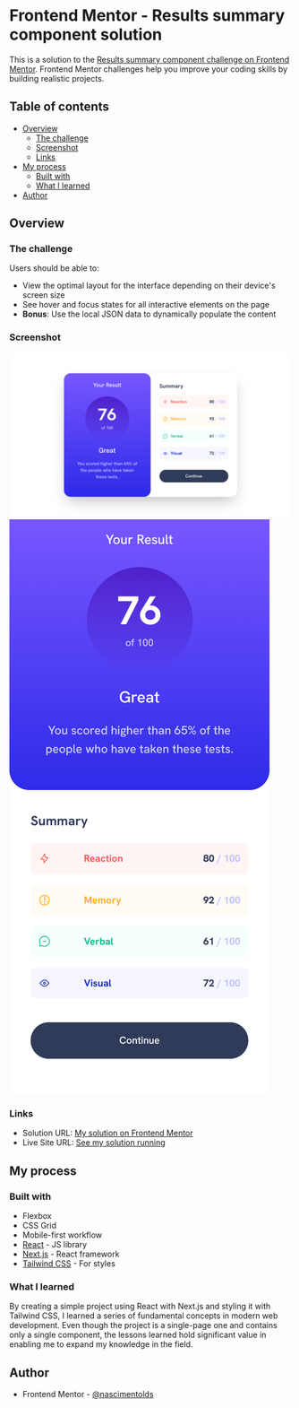# Frontend Mentor - Results summary component solution

This is a solution to the [Results summary component challenge on Frontend Mentor](https://www.frontendmentor.io/challenges/results-summary-component-CE_K6s0maV). Frontend Mentor challenges help you improve your coding skills by building realistic projects. 

## Table of contents

- [Overview](#overview)
  - [The challenge](#the-challenge)
  - [Screenshot](#screenshot)
  - [Links](#links)
- [My process](#my-process)
  - [Built with](#built-with)
  - [What I learned](#what-i-learned)
- [Author](#author)

## Overview

### The challenge

Users should be able to:

- View the optimal layout for the interface depending on their device's screen size
- See hover and focus states for all interactive elements on the page
- **Bonus**: Use the local JSON data to dynamically populate the content

### Screenshot

![](./assets/images/screenshot-large.png)
![](./assets/images/screenshot-small.png)

### Links

- Solution URL: [My solution on Frontend Mentor](https://your-solution-url.com)
- Live Site URL: [See my solution running](https://your-live-site-url.com)

## My process

### Built with

- Flexbox
- CSS Grid
- Mobile-first workflow
- [React](https://reactjs.org/) - JS library
- [Next.js](https://nextjs.org/) - React framework
- [Tailwind CSS](https://tailwindcss.com/) - For styles

### What I learned

By creating a simple project using React with Next.js and styling it with Tailwind CSS, I learned a series of fundamental concepts in modern web development. Even though the project is a single-page one and contains only a single component, the lessons learned hold significant value in enabling me to expand my knowledge in the field.

## Author

- Frontend Mentor - [@nascimentolds](https://www.frontendmentor.io/profile/nascimentolds)

